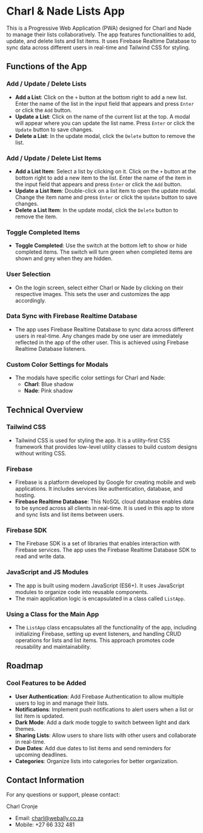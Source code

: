 # Charl & Nade Lists App

This is a Progressive Web Application (PWA) designed for Charl and Nade to manage their lists collaboratively. The app features functionalities to add, update, and delete lists and list items. It uses Firebase Realtime Database to sync data across different users in real-time and Tailwind CSS for styling.

## Functions of the App

### Add / Update / Delete Lists
- **Add a List**: Click on the `+` button at the bottom right to add a new list. Enter the name of the list in the input field that appears and press `Enter` or click the `Add` button.
- **Update a List**: Click on the name of the current list at the top. A modal will appear where you can update the list name. Press `Enter` or click the `Update` button to save changes.
- **Delete a List**: In the update modal, click the `Delete` button to remove the list.

### Add / Update / Delete List Items
- **Add a List Item**: Select a list by clicking on it. Click on the `+` button at the bottom right to add a new item to the list. Enter the name of the item in the input field that appears and press `Enter` or click the `Add` button.
- **Update a List Item**: Double-click on a list item to open the update modal. Change the item name and press `Enter` or click the `Update` button to save changes.
- **Delete a List Item**: In the update modal, click the `Delete` button to remove the item.

### Toggle Completed Items
- **Toggle Completed**: Use the switch at the bottom left to show or hide completed items. The switch will turn green when completed items are shown and grey when they are hidden.

### User Selection
- On the login screen, select either Charl or Nade by clicking on their respective images. This sets the user and customizes the app accordingly.

### Data Sync with Firebase Realtime Database
- The app uses Firebase Realtime Database to sync data across different users in real-time. Any changes made by one user are immediately reflected in the app of the other user. This is achieved using Firebase Realtime Database listeners.

### Custom Color Settings for Modals
- The modals have specific color settings for Charl and Nade:
  - **Charl**: Blue shadow
  - **Nade**: Pink shadow

## Technical Overview

### Tailwind CSS
- Tailwind CSS is used for styling the app. It is a utility-first CSS framework that provides low-level utility classes to build custom designs without writing CSS.

### Firebase
- Firebase is a platform developed by Google for creating mobile and web applications. It includes services like authentication, database, and hosting.
- **Firebase Realtime Database**: This NoSQL cloud database enables data to be synced across all clients in real-time. It is used in this app to store and sync lists and list items between users.

### Firebase SDK
- The Firebase SDK is a set of libraries that enables interaction with Firebase services. The app uses the Firebase Realtime Database SDK to read and write data.

### JavaScript and JS Modules
- The app is built using modern JavaScript (ES6+). It uses JavaScript modules to organize code into reusable components.
- The main application logic is encapsulated in a class called `ListApp`.

### Using a Class for the Main App
- The `ListApp` class encapsulates all the functionality of the app, including initializing Firebase, setting up event listeners, and handling CRUD operations for lists and list items. This approach promotes code reusability and maintainability.

## Roadmap

### Cool Features to be Added
- **User Authentication**: Add Firebase Authentication to allow multiple users to log in and manage their lists.
- **Notifications**: Implement push notifications to alert users when a list or list item is updated.
- **Dark Mode**: Add a dark mode toggle to switch between light and dark themes.
- **Sharing Lists**: Allow users to share lists with other users and collaborate in real-time.
- **Due Dates**: Add due dates to list items and send reminders for upcoming deadlines.
- **Categories**: Organize lists into categories for better organization.

## Contact Information
For any questions or support, please contact:

Charl Cronje
- Email: [charl@webally.co.za](mailto:charl@webally.co.za)
- Mobile: +27 66 332 481